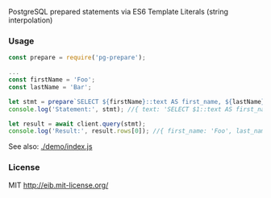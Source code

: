 PostgreSQL prepared statements via ES6 Template Literals (string interpolation)

### Usage
```javascript
const prepare = require('pg-prepare');

...
const firstName = 'Foo';
const lastName = 'Bar';

let stmt = prepare`SELECT ${firstName}::text AS first_name, ${lastName}::text AS last_name`;
console.log('Statement:', stmt); //{ text: 'SELECT $1::text AS first_name, $2::text AS last_name', values: ['Foo', 'Bar'] }

let result = await client.query(stmt);
console.log('Result:', result.rows[0]); //{ first_name: 'Foo', last_name: 'Bar' }
```

See also: [./demo/index.js](demo/index.js)


### License
MIT http://eib.mit-license.org/
